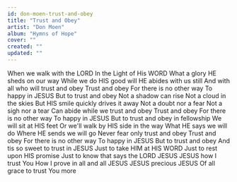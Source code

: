 ```yaml
---
id: don-moen-trust-and-obey
title: "Trust and Obey"
artist: "Don Moen"
album: "Hymns of Hope"
cover: ""
created: ""
updated: ""
---
```


When we walk with the LORD
 In the Light of His WORD
 What a glory HE sheds on our way
While we do HIS good will
 HE abides with us still
And with all who will trust and obey
     Trust and obey
      For there is no other way
      To happy in JESUS
      But to trust and obey
Not a shadow can rise
Not a cloud in the skies
But HIS smile quickly drives it away
Not a doubt nor a fear
Not a sigh nor a tear
Can abide while we trust and obey
      Trust and obey
      For there is no other way
      To happy in JESUS
      But to trust and obey
in fellowship
We will sit at HIS feet
Or we'll walk by HIS side in the way
What HE says we will do
Where HE sends we will go
Never fear only trust and obey
        Trust and obey
For there is no other way
        To happy in JESUS
But to trust and obey
And tis so sweet to trust in JESUS
Just to take HIM at HIS WORD
Just to rest upon HIS promise
Just to know that says the LORD
 JESUS JESUS how I trust You
How I prove in all and all
JESUS JESUS precious JESUS
Of all grace to trust You more